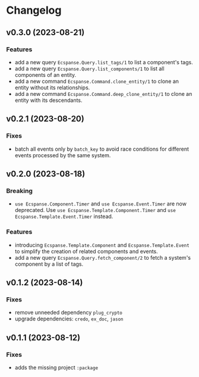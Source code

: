 # Changelog

## v0.3.0 (2023-08-21)

### Features

- add a new query `Ecspanse.Query.list_tags/1` to list a component's tags.
- add a new query `Ecspanse.Query.list_components/1` to list all components of an entity.
- add a new command `Ecspanse.Command.clone_entity/1` to clone an entity without its relationships.
- add a new command `Ecspanse.Command.deep_clone_entity/1` to clone an entity with its descendants.

## v0.2.1 (2023-08-20)

### Fixes

- batch all events only by `batch_key` to avoid race conditions for different events processed by the same system.

## v0.2.0 (2023-08-18)

### Breaking

- `use Ecspanse.Component.Timer` and `use Ecspanse.Event.Timer` are now deprecated.
  Use `use Ecspanse.Template.Component.Timer` and `use Ecspanse.Template.Event.Timer` instead.

### Features

- introducing `Ecspanse.Template.Component` and `Ecspanse.Template.Event` to simplify the creation of related components and events.
- add a new query `Ecspanse.Query.fetch_component/2` to fetch a system's component by a list of tags.

## v0.1.2 (2023-08-14)

### Fixes

- remove unneeded dependency `plug_crypto`
- upgrade dependencies: `credo`, `ex_doc`, `jason`

## v0.1.1 (2023-08-12)

### Fixes

- adds the missing project `:package`
